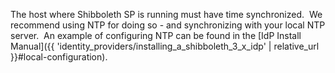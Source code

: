 
The host where Shibboleth SP is running must have time synchronized.  We recommend using NTP for doing so - and synchronizing with your local NTP server.  An example of configuring NTP can be found in the [IdP Install Manual]({{ 'identity_providers/installing_a_shibboleth_3_x_idp' | relative_url }}#local-configuration).

